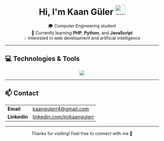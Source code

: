 <h1 align="center">
  Hi, I'm Kaan Güler   
  <img src="https://media.giphy.com/media/hvRJCLFzcasrR4ia7z/giphy.gif" width="32" alt="waving hand" />
</h1>

<p align="center">
  🎓 Computer Engineering student <br>
  🌱 Currently learning <strong>PHP</strong>, <strong>Python</strong>, and <strong>JavaScript</strong> <br>
  💡 Interested in web development and artificial intelligence <br>
</p>

---

## 💻 Technologies & Tools

<div align="center">
  <img src="https://skillicons.dev/icons?i=php,js,python,html,css,mysql" />
</div>

---

## 📫 Contact

<table align="center">
  <tr>
    <td><strong>Email</strong></td>
    <td><a href="mailto:kaangulerr4@gmail.com">kaangulerr4@gmail.com</a></td>
  </tr>
  <tr>
    <td><strong>LinkedIn</strong></td>
    <td><a href="https://linkedin.com/in/kaangulerr" target="_blank">linkedin.com/in/kaangulerr</a></td>
  </tr>
  
</table>

---

<p align="center">
  Thanks for visiting! Feel free to connect with me 🤝
</p>
